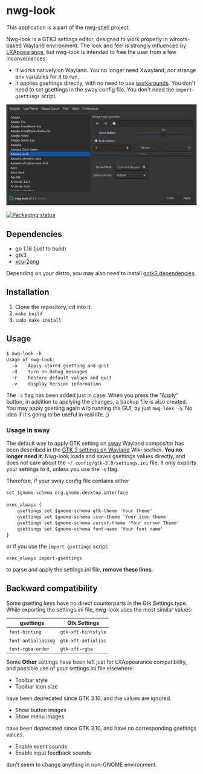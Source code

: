 # nwg-look
This application is a part of the [nwg-shell](https://github.com/nwg-piotr/nwg-shell) project.

Nwg-look is a GTK3 settings editor, designed to work properly in wlroots-based Wayland environment.
The look and feel is strongly influenced by [LXAppearance](https://wiki.lxde.org/en/LXAppearance),
but nwg-look is intended to free the user from a few inconveniences:

- It works natively on Wayland. You no longer need Xwayland, nor strange env variables for it to run.
- It applies gsettings directly, with no need to use
[workarounds](https://github.com/swaywm/sway/wiki/GTK-3-settings-on-Wayland). You don't need to set
 gsettings in the sway config file. You don't need the `import-gsettings` script.

![nwg-look](https://raw.githubusercontent.com/nwg-piotr/nwg-shell-resources/master/images/nwg-look/nwg-look.png)

[![Packaging status](https://repology.org/badge/vertical-allrepos/nwg-look.svg)](https://repology.org/project/nwg-look/versions)

## Dependencies

- go 1.18 (just to build)
- gtk3
- [xcur2png](https://github.com/eworm-de/xcur2png)

Depending on your distro, you may also need to install
[gotk3 dependencies](https://github.com/gotk3/gotk3#installation).

## Installation

1. Clone the repository, cd into it.
2. `make build`
3. `sudo make install`

## Usage

```text
$ nwg-look -h
Usage of nwg-look:
  -a    Apply stored gsetting and quit
  -d    turn on Debug messages
  -r    Restore default values and quit
  -v    display Version information
```

The `-a` flag has been added just in case. When you press the "Apply" button, in addition to applying the changes, a backup file is also created. You may apply gsetting again w/o running the GUI, by just `nwg-look -a`. No idea if it's going to be useful in real life. ;)

### Usage in sway

The default way to apply GTK setting on [sway](https://github.com/swaywm/sway) Wayland compositor has been
described in the [GTK 3 settings on Wayland](https://github.com/swaywm/sway/wiki/GTK-3-settings-on-Wayland)
Wiki section. **You no longer need it**. Nwg-look loads and saves gsettings values directly, and does not
care about the `~/.config/gtk-3.0/settings.ini` file. It only exports your settings to it, unless you use
the `-n` flag.

Therefore, if your sway config file contains either

```text
set $gnome-schema org.gnome.desktop.interface

exec_always {
    gsettings set $gnome-schema gtk-theme 'Your theme'
    gsettings set $gnome-schema icon-theme 'Your icon theme'
    gsettings set $gnome-schema cursor-theme 'Your cursor Theme'
    gsettings set $gnome-schema font-name 'Your font name'
}
```

or if you use the `import-gsettings` script:

```text
exec_always import-gsettings
```

to parse and apply the settings.ini file, **remove these lines**.

## Backward compatibility

Some gsetting keys have no direct counterparts in the Gtk.Settings type. While exporting
the settings.ini file, nwg-look uses the most similar values:

| gsettings | Gtk.Settings |
| --------- | ------------ |
| `font-hinting` | `gtk-xft-hintstyle` |
| `font-antialiasing` | `gtk-xft-antialias` |
| `font-rgba-order` | `gtk-xft-rgba` |

Some **Other** settings have been left just for LXAppearance compatibility, and possible
use of your settings.ini file elsewhere:

- Toolbar style
- Toolbar icon size

have been deprecated since GTK 3.10, and the values are ignored.

- Show button images
- Show menu images

have been deprecated since GTK 3.10, and have no corresponding gsettings values.

- Enable event sounds
- Enable input feedback sounds

don't seem to change anything in non-GNOME environment.
